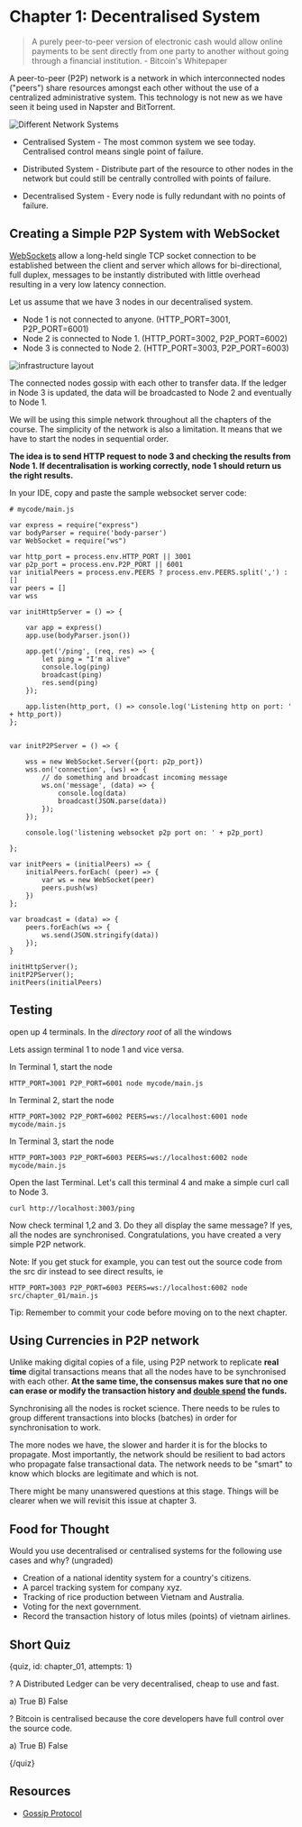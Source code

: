 # Chapter 1: Decentralised System

> A purely peer-to-peer version of electronic cash would allow online payments to be sent directly from one party to another without going through a financial institution. - Bitcoin's Whitepaper

A peer-to-peer (P2P) network is a network in which interconnected nodes ("peers") share resources amongst each other without the use of a centralized administrative system. This technology is not new as we have seen it being used in Napster and BitTorrent.

![Different Network Systems](decentralised_pic.png)

* Centralised System - The most common system we see today. Centralised control means single point of failure.

* Distributed System - Distribute part of the resource to other nodes in the network but could still be centrally controlled with points of failure.

* Decentralised System - Every node is fully redundant with no points of failure.

## Creating a Simple P2P System with WebSocket

[WebSockets](https://en.wikipedia.org/wiki/WebSocket) allow a long-held single TCP socket connection to be established between the client and server which allows for bi-directional, full duplex, messages to be instantly distributed with little overhead resulting in a very low latency connection.

Let us assume that we have 3 nodes in our decentralised system.

* Node 1 is not connected to anyone. (HTTP_PORT=3001, P2P_PORT=6001)
* Node 2 is connected to Node 1. (HTTP_PORT=3002, P2P_PORT=6002) 
* Node 3 is connected to Node 2. (HTTP_PORT=3003, P2P_PORT=6003)

![infrastructure layout](infrastructure_layout.png)

The connected nodes gossip with each other to transfer data. If the ledger in Node 3 is updated, the data will be broadcasted to Node 2 and eventually to Node 1.

We will be using this simple network throughout all the chapters of the course. The simplicity of the network is also a limitation. It means that we have to start the nodes in sequential order.

**The idea is to send HTTP request to node 3 and checking the results from Node 1. If decentralisation is working correctly, node 1 should return us the right results.**

In your IDE, copy and paste the sample websocket server code:

```
# mycode/main.js

var express = require("express")
var bodyParser = require('body-parser')
var WebSocket = require("ws")

var http_port = process.env.HTTP_PORT || 3001
var p2p_port = process.env.P2P_PORT || 6001
var initialPeers = process.env.PEERS ? process.env.PEERS.split(',') : []
var peers = []
var wss

var initHttpServer = () => {

    var app = express()
    app.use(bodyParser.json())

    app.get('/ping', (req, res) => {
        let ping = "I'm alive"
        console.log(ping)
        broadcast(ping)
        res.send(ping)
    });

    app.listen(http_port, () => console.log('Listening http on port: ' + http_port))
};


var initP2PServer = () => {

    wss = new WebSocket.Server({port: p2p_port})
    wss.on('connection', (ws) => {
        // do something and broadcast incoming message
        ws.on('message', (data) => {
            console.log(data)
            broadcast(JSON.parse(data))
        });
    });

    console.log('listening websocket p2p port on: ' + p2p_port)

};

var initPeers = (initialPeers) => {
    initialPeers.forEach( (peer) => {
        var ws = new WebSocket(peer)
        peers.push(ws)
    })
};

var broadcast = (data) => {
    peers.forEach(ws => {
        ws.send(JSON.stringify(data))
    });
}

initHttpServer();
initP2PServer();
initPeers(initialPeers)
```

## Testing

open up 4 terminals. In the *directory root* of all the windows

Lets assign terminal 1 to node 1 and vice versa.

In Terminal 1, start the node

```
HTTP_PORT=3001 P2P_PORT=6001 node mycode/main.js
```

In Terminal 2, start the node

```
HTTP_PORT=3002 P2P_PORT=6002 PEERS=ws://localhost:6001 node mycode/main.js
```

In Terminal 3, start the node

```
HTTP_PORT=3003 P2P_PORT=6003 PEERS=ws://localhost:6002 node mycode/main.js
```

Open the last Terminal. Let's call this terminal 4 and make a simple curl call to Node 3.

```
curl http://localhost:3003/ping
```

Now check terminal 1,2 and 3. Do they all display the same message? If yes, all the nodes are synchronised. Congratulations, you have created a very simple P2P network.

Note: If you get stuck for example, you can test out the source code from the src dir instead to see direct results, ie

```
HTTP_PORT=3003 P2P_PORT=6003 PEERS=ws://localhost:6002 node src/chapter_01/main.js
```

Tip: Remember to commit your code before moving on to the next chapter.

## Using Currencies in P2P network 

Unlike making digital copies of a file, using P2P network to replicate **real time** digital transactions means that all the nodes have to be synchronised with each other. **At the same time, the consensus makes sure that no one can erase or modify the transaction history and [double spend](https://en.wikipedia.org/wiki/Double-spending) the funds.**

Synchronising all the nodes is rocket science. There needs to be rules to group different transactions into blocks (batches) in order for synchronisation to work.

The more nodes we have, the slower and harder it is for the blocks to propagate. Most importantly, the network should be resilient to bad actors who propagate false transactional data. The network needs to be "smart" to know which blocks are legitimate and which is not. 

There might be many unanswered questions at this stage. Things will be clearer when we will revisit this issue at chapter 3.

## Food for Thought

Would you use decentralised or centralised systems for the following use cases and why? (ungraded)

* Creation of a national identity system for a country's citizens.
* A parcel tracking system for company xyz.
* Tracking of rice production between Vietnam and Australia.
* Voting for the next government.
* Record the transaction history of lotus miles (points) of vietnam airlines.

## Short Quiz

{quiz, id: chapter_01, attempts: 1}

? A Distributed Ledger can be very decentralised, cheap to use and fast.

a) True
B) False

? Bitcoin is centralised because the core developers have full control over the source code.

a) True
B) False

{/quiz}

## Resources 

* [Gossip Protocol](https://en.wikipedia.org/wiki/Gossip_protocol)

